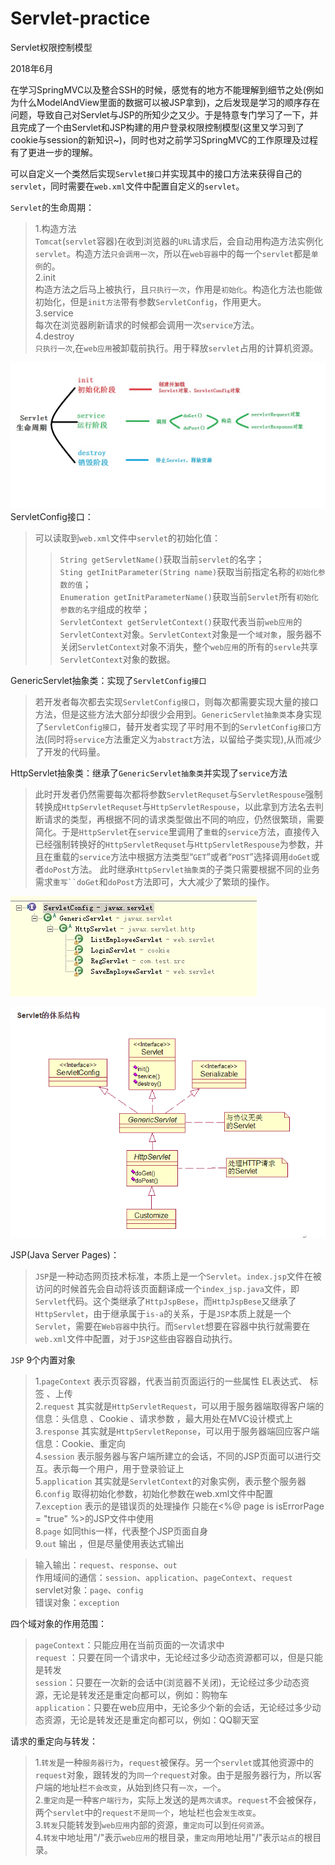 # Servlet-practice
Servlet权限控制模型  

2018年6月  
  
在学习SpringMVC以及整合SSH的时候，感觉有的地方不能理解到细节之处(例如为什么ModelAndView里面的数据可以被JSP拿到)，之后发现是学习的顺序存在问题，导致自己对Servlet与JSP的所知少之又少。于是特意专门学习了一下，并且完成了一个由Servlet和JSP构建的用户登录权限控制模型(这里又学习到了cookie与session的新知识~)，同时也对之前学习SpringMVC的工作原理及过程有了更进一步的理解。  
  
可以自定义一个类然后实现`Servlet接口`并实现其中的接口方法来获得自己的`servlet`，同时需要在`web.xml`文件中配置自定义的`servlet`。
  
`Servlet`的生命周期：  
>1.构造方法  
`Tomcat`(`servlet`容器)在收到浏览器的`URL`请求后，会自动用构造方法实例化`servlet`。构造方法`只会调用一次`，所以在`web容器`中的每一个`servlet`都是`单例`的。  
2.init  
构造方法之后马上被执行，且`只执行一次`，作用是`初始化`。构造化方法也能做初始化，但是`init方法`带有参数`ServletConfig`，作用更大。  
3.service  
每次在浏览器刷新请求的时候都会调用一次`service`方法。  
4.destroy  
`只执行一次`,在`web应用`被卸载前执行。用于释放`servlet`占用的计算机资源。  
  
![](https://github.com/YufeizhangRay/image/blob/master/%E5%9B%BE%E7%89%87/servlet%E7%94%9F%E5%91%BD%E5%91%A8%E6%9C%9F.jpg)  
ServletConfig接口：  
>可以读取到`web.xml`文件中`servlet`的初始化值：  
>>`String getServletName()`获取当前`servlet`的名字；  
`Sting getInitParameter(String name)`获取当前指定名称的`初始化参数的值`；  
`Enumeration getInitParameterName()`获取当前`Servlet`所有`初始化参数的名字`组成的枚举；  
`ServletContext getServletContext()`获取代表当前`web应用`的`ServletContext`对象。`ServletContext`对象是一个`域对象`，服务器不关闭`ServletContext`对象不消失，整个`web应用`的所有的`servle`共享`ServletContext`对象的数据。  
  
GenericServlet抽象类：实现了`ServletConfig接口`   
>若开发者每次都去实现`ServletConfig接口`，则每次都需要实现大量的接口方法，但是这些方法大部分却很少会用到。`GenericServlet抽象类`本身实现了`ServletConfig接口`，替开发者实现了平时用不到的`ServletConfig接口`方法(同时将`service`方法重定义为`abstract`方法，以留给子类实现),从而减少了开发的代码量。  
  
HttpServlet抽象类：继承了`GenericServlet抽象类`并实现了`service`方法  
>此时开发者仍然需要每次都将参数`ServletRequset`与`ServletRespouse`强制转换成`HttpServletRequset`与`HttpServletRespouse`，以此拿到方法名去判断请求的类型，再根据不同的请求类型做出不同的响应，仍然很繁琐，需要简化。于是`HttpServlet`在`service`里调用了`重载`的`service`方法，直接传入已经强制转换好的`HttpServletRequset`与`HttpServletRespouse`为参数，并且在重载的`service`方法中根据方法类型“`GET`”或者“`POST`”选择调用`doGet`或者`doPost`方法。
此时继承`HttpServlet抽象类`的子类只需要根据不同的业务需求`重写``doGet`和`doPost`方法即可，大大减少了繁琐的操作。  
  

![](https://github.com/YufeizhangRay/image/blob/master/%E5%9B%BE%E7%89%87/servletConfig.jpg)

![](https://github.com/YufeizhangRay/image/blob/master/%E5%9B%BE%E7%89%87/Servlet%E4%BD%93%E7%B3%BB%E7%BB%93%E6%9E%84.jpg)  

JSP(Java Server Pages)：  
>`JSP`是一种动态网页技术标准，本质上是一个`Servlet`。`index.jsp`文件在被访问的时候首先会自动将该页面翻译成一个`index_jsp.java`文件，即`Servlet`代码。这个类继承了`HttpJspBese`，而`HttpJspBese`又继承了`HttpServlet`，由于继承属于`is-a`的关系，于是`JSP`本质上就是一个`Servlet`，需要在`Web容器`中执行。而`Servlet`想要在容器中执行就需要在`web.xml`文件中配置，对于`JSP`这些由容器自动执行。  
  
`JSP` 9个内置对象  
>1.`pageContext` 表示页容器，代表当前页面运行的一些属性 EL表达式、 标签 、上传   
2.`request` 其实就是`HttpServletRequest`，可以用于服务器端取得客户端的信息：头信息 、Cookie 、请求参数 ，最大用处在MVC设计模式上   
3.`response` 其实就是`HttpServletReponse`，可以用于服务器端回应客户端信息：Cookie、重定向   
4.`session` 表示服务器与客户端所建立的会话，不同的JSP页面可以进行交互。表示每一个用户，用于登录验证上   
5.`application` 其实就是`ServletContext`的对象实例，表示整个服务器   
6.`config` 取得初始化参数，初始化参数在web.xml文件中配置   
7.`exception` 表示的是错误页的处理操作 只能在<%@ page is isErrorPage = "true" %>的JSP文件中使用   
8.`page` 如同this一样，代表整个JSP页面自身   
9.`out` 输出 ，但是尽量使用表达式输出
  
>输入输出：`request`、`response`、`out`   
作用域间的通信：`session`、`application`、`pageContext`、`request`   
servlet对象：`page`、`config`  
错误对象：`exception`  
  
四个域对象的作用范围：  
>`pageContext`：只能应用在当前页面的一次请求中  
`request` ：只要在同一个请求中，无论经过多少动态资源都可以，但是只能是转发  
`session`：只要在一次新的会话中(浏览器不关闭)，无论经过多少动态资源，无论是转发还是重定向都可以，例如：购物车  
`application`：只要在web应用中，无论多少个新的会话，无论经过多少动态资源，无论是转发还是重定向都可以，例如：QQ聊天室  
  
请求的重定向与转发：
>1.`转发`是一种`服务器行为`，`request`被保存。另一个`servlet`或其他资源中的`request`对象，跟转发的为`同一个request`对象。由于是服务器行为，所以客户端的地址栏`不会改变`，从始到终只有`一次`，`一个`。    
2.`重定向`是一种`客户端行为`，实际上发送的是`两次请求`。`request`不会被保存，两个`servlet`中的`request不是同一个`，地址栏也会`发生改变`。  
3.`转发`只能转发到`web应用`内部的资源，`重定向`可以到`任何资源`。  
4.`转发`中地址用"/"表示`web应用`的根目录，`重定向`用地址用"/"表示`站点`的根目录。
